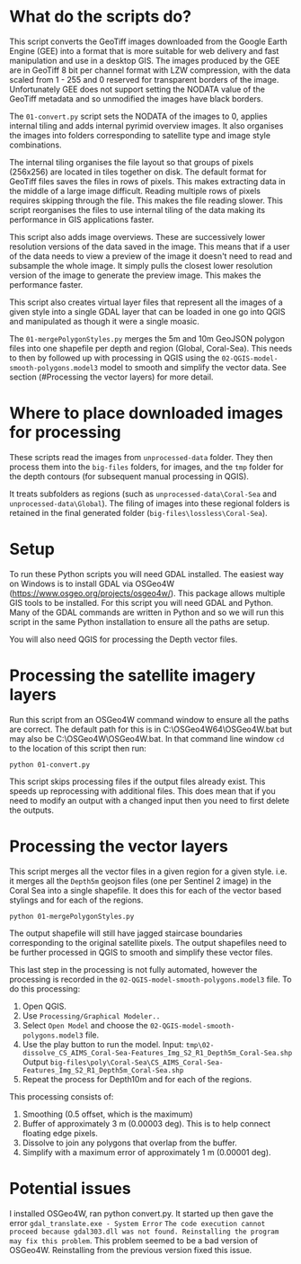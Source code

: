 # What do the scripts do?
This script converts the GeoTiff images downloaded from the Google Earth Engine (GEE) into
a format that is more suitable for web delivery and fast manipulation and use in a desktop 
GIS. 
The images produced by the GEE are in GeoTiff 8 bit per channel format with LZW compression, 
with the data scaled from 1 - 255 and 0 reserved for transparent borders of the image. 
Unfortunately GEE does not support setting the NODATA value of the GeoTiff metadata and so 
unmodified the images have black borders. 

The `01-convert.py` script sets the NODATA of the images to 0, applies internal tiling and 
adds internal pyrimid overview images. It also organises the images into folders corresponding
to satellite type and image style combinations. 

The internal tiling organises the file layout so that groups of pixels (256x256) are located in
tiles together on disk. The default format for GeoTiff files saves the files in rows of pixels.
This makes extracting data in the middle of a large image difficult. Reading multiple rows of
pixels requires skipping through the file. This makes the file reading slower. This script
reorganises the files to use internal tiling of the data making its performance in GIS applications
faster.

This script also adds image overviews. These are successively lower resolution versions of the
data saved in the image. This means that if a user of the data needs to view a preview of the
image it doesn't need to read and subsample the whole image. It simply pulls the closest lower
resolution version of the image to generate the preview image. This makes the performance faster.

This script also creates virtual layer files that represent all the images of a given style into a
single GDAL layer that can be loaded in one go into QGIS and manipulated as though it were
a single moasic.

The `01-mergePolygonStyles.py` merges the 5m and 10m GeoJSON polygon files into one shapefile
per depth and region (Global, Coral-Sea). This needs to then by followed up with processing in
QGIS using the `02-QGIS-model-smooth-polygons.model3` model to smooth and simplify the vector
data. See section (#Processing the vector layers) for more detail.

# Where to place downloaded images for processing
These scripts read the images from `unprocessed-data` folder. They then process them into the
`big-files` folders, for images, and the `tmp` folder for the depth contours (for subsequent
manual processing in QGIS).

It treats subfolders as regions (such as `unprocessed-data\Coral-Sea` and `unprocessed-data\Global`). 
The filing of images into these regional folders is retained in the final generated folder (`big-files\lossless\Coral-Sea`). 


# Setup
To run these Python scripts you will need GDAL installed. The easiest way on Windows is to 
install GDAL via OSGeo4W (https://www.osgeo.org/projects/osgeo4w/). This package allows
multiple GIS tools to be installed. For this script you will need GDAL and Python. Many of
the GDAL commands are written in Python and so we will run this script in the same Python
installation to ensure all the paths are setup. 

You will also need QGIS for processing the Depth vector files.

# Processing the satellite imagery layers
 
Run this script from an OSGeo4W command window to ensure all the paths are correct.
The default path for this is in C:\OSGeo4W64\OSGeo4W.bat but may also be C:\OSGeo4W\OSGeo4W.bat.
In that command line window `cd` to the location of this script then run:
```
python 01-convert.py
```
This script skips processing files if the output files already exist. This speeds up reprocessing
with additional files. This does mean that if you need to modify an output with a changed input
then you need to first delete the outputs.

# Processing the vector layers
This script merges all the vector files in a given region for a given style. i.e. it merges
all the `Depth5m` geojson files (one per Sentinel 2 image) in the Coral Sea into a single 
shapefile. It does this for each of the vector based stylings and for each of the regions.
```
python 01-mergePolygonStyles.py
```
The output shapefile will still have jagged staircase boundaries corresponding to the original
satellite pixels. The output shapefiles need to be further processed in QGIS to smooth and
simplify these vector files.

This last step in the processing is not fully automated, however the processing is recorded in
the `02-QGIS-model-smooth-polygons.model3` file. To do this processing:
1. Open QGIS.
2. Use `Processing/Graphical Modeler..`
3. Select `Open Model` and choose the `02-QGIS-model-smooth-polygons.model3` file.
4. Use the play button to run the model. 
Input: `tmp\02-dissolve_CS_AIMS_Coral-Sea-Features_Img_S2_R1_Depth5m_Coral-Sea.shp` 
Output `big-files\poly\Coral-Sea\CS_AIMS_Coral-Sea-Features_Img_S2_R1_Depth5m_Coral-Sea.shp`
5. Repeat the process for Depth10m and for each of the regions.

This processing consists of:
1. Smoothing (0.5 offset, which is the maximum)
2. Buffer of approximately 3 m (0.00003 deg). This is to help connect floating edge pixels.
3. Dissolve to join any polygons that overlap from the buffer.
4. Simplify with a maximum error of approximately 1 m (0.00001 deg).


# Potential issues
I installed OSGeo4W, ran python convert.py. It started up then gave the error 
`gdal_translate.exe - System Error`
`The code execution cannot proceed because gdal303.dll was not found. Reinstalling the program may fix this problem`.
This problem seemed to be a bad version of OSGeo4W. Reinstalling from the previous
version fixed this issue.
